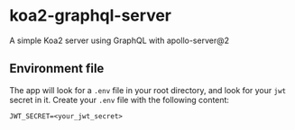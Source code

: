 # koa2-graphql-server
A simple Koa2 server using GraphQL with apollo-server@2

## Environment file
The app will look for a ```.env``` file in your root directory, and look for your ```jwt``` secret in it. Create your ```.env``` file with the following content:
```
JWT_SECRET=<your_jwt_secret>
```
